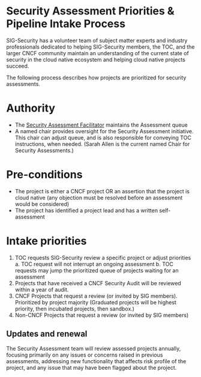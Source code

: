 # Security Assessment Priorities & Pipeline Intake Process

SIG-Security has a volunteer team of subject matter experts and industry
professionals dedicated to helping SIG-Security members, the TOC, and the larger
CNCF community maintain an understanding of the current state of security in the
cloud native ecosystem and helping cloud native projects succeed.

The following process describes how projects are prioritized for security
assessments.

# Authority

* The [Security Assessment
  Facilitator](../governance/roles.md#security-assessment-facilitator) maintains
  the Assessment queue
* A named chair provides oversight for the Security Assessment initiative. This
  chair can adjust queue, and is also responsible for conveying TOC
  instructions, when needed. (Sarah Allen is the current named Chair for
  Security Assessments.)

# Pre-conditions

* The project is either a CNCF project OR an assertion that the project is cloud
  native (any objection must be resolved before an assessment would be
  considered)
* The project has identified a project lead and has a written self-assessment

# Intake priorities

1. TOC requests SIG-Security review a specific project or adjust priorities a.
   TOC request will not interrupt an ongoing assessment b. TOC requests may jump
   the prioritized queue of projects waiting for an assessment
2. Projects that have received a CNCF Security Audit will be reviewed within a
   year of audit.
3. CNCF Projects that request a review (or invited by SIG members). Prioritized
   by project majority (Graduated projects will be highest priority, then
   incubated projects, then sandbox.)
4. Non-CNCF Projects that request a review (or invited by SIG members)

## Updates and renewal

The Security Assessment team will review assessed projects annually, focusing
primarily on any issues or concerns raised in previous assessments, addressing
new functionality that affects risk profile of the project, and any issue that
may have been flagged about the project.
